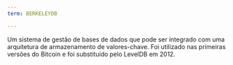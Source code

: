 ```yaml
---
term: BERKELEYDB

---
```

Um sistema de gestão de bases de dados que pode ser integrado com uma arquitetura de armazenamento de valores-chave. Foi utilizado nas primeiras versões do Bitcoin e foi substituído pelo LevelDB em 2012.